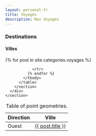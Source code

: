 ```yaml
---  
layout: personal-fr  
title: Voyages 
description: Nos Voyages  
---  
```


<div id="mygeomap" class="wb-geomap position"  data-wb-geomap='{
    "tables": [{
      "id": "cities",
      "zoom": true,
      "tab": false,
      "popups": true,
      "visible": true,
      "popupsInfo": {
        "id": "citiesPopup",
        "height": 200,
        "width": 300,
        "close": true,
        "content": "<div style=\"white-space:nowrap;\"><p><strong>Ville: </strong>_Ville<p><strong>Direction: </strong>_Direction</div>"
      },
      "style": {
        "type": "rule",
        "rule": [
        {
          "field": "Direction",
          "value": ["Ouest"],
          "filter": "EQUAL_TO",
          "init": {
            "strokeColor": "#0083f5",
            "fillColor": "#57a8f0",
            "pointRadius": 8,
            "fillOpacity": 0.80,
            "strokeWidth": 1.0
          }
        },
        {
          "field": "Direction",
          "value": ["Est"],
          "filter": "EQUAL_TO",
          "init": {
            "strokeColor": "#F90",
            "fillColor": "#F90",
            "pointRadius": 8,
            "fillOpacity": 0.80,
            "strokeWidth": 1.0
          }
        }
      ]}
    }]
  }'>

  <div class="row">
    <div class="col-md-9">
      <div class="wb-geomap-map">
      </div>
  </div>
  <div class="row">
    <section>
      <div class="wb-geomap-layers col-md-12">
        <h3>Destinations</h3>
        <section>
          <h4>Villes</h4>
          <table id="cities" aria-label="Points" class="table wb-tables">
            <caption>
              Table of point geometries.
            </caption>
            <thead>
              <tr>
                <th>Direction</th>
                <th>Ville</th>
              </tr>
            </thead>
            <tbody>
              {% for post in site.categories.voyages %}
                <tr data-geometry="{{ post.point }}" data-type="wkt">
                  <td>Ouest</td>
                  <td><a href="{{ post.url }}" title="{{ post.title }}">{{ post.title }}</a></td>
<a id="{{ post.title }}"/>

                </tr>
              {% endfor %}
            </tbody>
          </table>
        </section>
      </div>
    </section>
  </div>
</div>
